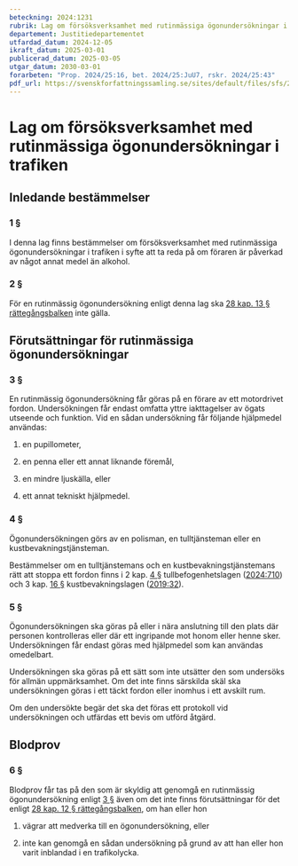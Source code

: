 ```yaml
---
beteckning: 2024:1231
rubrik: Lag om försöksverksamhet med rutinmässiga ögonundersökningar i trafiken
departement: Justitiedepartementet
utfardad_datum: 2024-12-05
ikraft_datum: 2025-03-01
publicerad_datum: 2025-03-05
utgar_datum: 2030-03-01
forarbeten: "Prop. 2024/25:16, bet. 2024/25:JuU7, rskr. 2024/25:43"
pdf_url: https://svenskforfattningssamling.se/sites/default/files/sfs/2024-12/SFS2024-1231.pdf
---
```


# Lag om försöksverksamhet med rutinmässiga ögonundersökningar i trafiken

## Inledande bestämmelser

### 1 §

I denna lag finns bestämmelser om försöksverksamhet med rutinmässiga ögonundersökningar i trafiken i syfte att ta reda på om föraren är påverkad av något annat medel än alkohol.

### 2 §

För en rutinmässig ögonundersökning enligt denna lag ska [28 kap. 13 § rättegångsbalken](https://selex.se/eli/sfs/1942/740#kap28.13) inte gälla.

## Förutsättningar för rutinmässiga ögonundersökningar

### 3 §

En rutinmässig ögonundersökning får göras på en förare av ett motordrivet fordon. Undersökningen får endast omfatta yttre iakttagelser av ögats utseende och funktion. Vid en sådan undersökning får följande hjälpmedel användas:

1. en pupillometer,

2. en penna eller ett annat liknande föremål,

3. en mindre ljuskälla, eller

4. ett annat tekniskt hjälpmedel.

### 4 §

Ögonundersökningen görs av en polisman, en tulltjänsteman eller en kustbevakningstjänsteman.

Bestämmelser om en tulltjänstemans och en kustbevakningstjänstemans rätt att stoppa ett fordon finns i 2 kap. [4 §](#kap2.4) tullbefogenhetslagen ([2024:710](https://selex.se/eli/sfs/2024/710)) och 3 kap. [16 §](#kap3.16) kustbevakningslagen ([2019:32](https://selex.se/eli/sfs/2019/32)).

### 5 §

Ögonundersökningen ska göras på eller i nära anslutning till den plats där personen kontrolleras eller där ett ingripande mot honom eller henne sker. Undersökningen får endast göras med hjälpmedel som kan användas omedelbart.

Undersökningen ska göras på ett sätt som inte utsätter den som undersöks för allmän uppmärksamhet. Om det inte finns särskilda skäl ska undersökningen göras i ett täckt fordon eller inomhus i ett avskilt rum.

Om den undersökte begär det ska det föras ett protokoll vid undersökningen och utfärdas ett bevis om utförd åtgärd.

## Blodprov

### 6 §

Blodprov får tas på den som är skyldig att genomgå en rutinmässig ögonundersökning enligt [3 §](#3) även om det inte finns förutsättningar för det enligt [28 kap. 12 § rättegångsbalken](https://selex.se/eli/sfs/1942/740#kap28.12), om han eller hon

1. vägrar att medverka till en ögonundersökning, eller

2. inte kan genomgå en sådan undersökning på grund av att han eller hon varit inblandad i en trafikolycka.